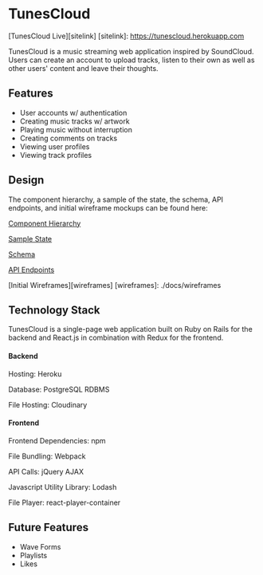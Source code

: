 # TunesCloud

[TunesCloud Live][sitelink]
[sitelink]: https://tunescloud.herokuapp.com

TunesCloud is a music streaming web application inspired by SoundCloud. Users can create an account to upload tracks, listen to their own as well as other users' content and leave their thoughts.

## Features

- User accounts w/ authentication
- Creating music tracks w/ artwork
- Playing music without interruption
- Creating comments on tracks
- Viewing user profiles
- Viewing track profiles

## Design

The component hierarchy, a sample of the state, the schema, API endpoints, and initial wireframe mockups can be found here:

[Component Hierarchy][components]

[Sample State][state]

[Schema][schema]

[API Endpoints][endpoints]

[components]: ./docs/component-hierarchy.md
[state]: ./docs/sample-state.md
[schema]: ./docs/schema.md
[endpoints]: ./docs/api-endpoints.md

[Initial Wireframes][wireframes]
[wireframes]: ./docs/wireframes

## Technology Stack

TunesCloud is a single-page web application built on Ruby on Rails for the backend and React.js in combination with Redux for the frontend.

#### Backend
Hosting: Heroku

Database: PostgreSQL RDBMS

File Hosting: Cloudinary

#### Frontend

Frontend Dependencies: npm

File Bundling: Webpack

API Calls: jQuery AJAX

Javascript Utility Library: Lodash

File Player: react-player-container

## Future Features
- Wave Forms
- Playlists
- Likes
